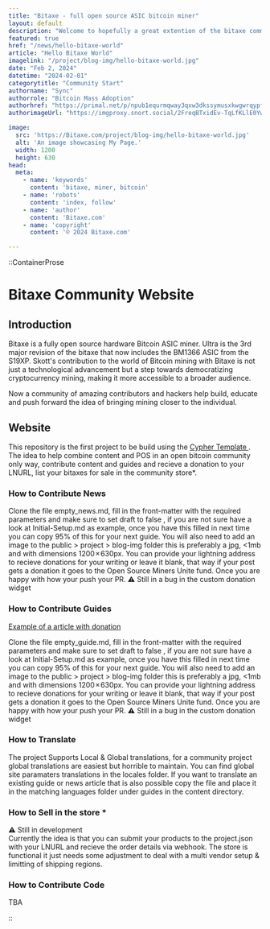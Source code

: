 ```yaml
---
title: "Bitaxe - full open source ASIC bitcoin miner"
layout: default
description: "Welcome to hopefully a great extention of the bitaxe community, in this post i'll go over the long term plan for this repository and how you can contribute and make some sats in the process. This is currently still being worked out and only the content section is 95% ready, the shop still needs some extra functionality for it to work in a group."
featured: true
href: "/news/hello-bitaxe-world"
article: "Hello Bitaxe World"
imagelink: "/project/blog-img/hello-bitaxe-world.jpg"
date: "Feb 2, 2024"
datetime: "2024-02-01"
categorytitle: "Community Start"
authorname: "Sync"
authorrole: "Bitcoin Mass Adoption"
authorhref: "https://primal.net/p/npub1equrmqway3qxw3dkssymusxkwgwrqypfgeqx0lx9pgjam7gnj4ysaqhkj6"
authorimageUrl: "https://imgproxy.snort.social/2FreqBTxidEv-TqLfKLlE0YwMvnSJup_aA2pQv61r-k//aHR0cHM6Ly9wZnAubm9zdHIuYnVpbGQvNjM3MjIxYjQxZjIxZTZkNTEyNmNiNDRlNjE3MmNmODYwMGNiMWZjMTk1MzQ2MWRlMDNkODBjZTk4Mzg0NTk1My5naWY"

image:
  src: 'https://Bitaxe.com/project/blog-img/hello-bitaxe-world.jpg'
  alt: 'An image showcasing My Page.'
  width: 1200
  height: 630
head:
  meta:
    - name: 'keywords'
      content: 'bitaxe, miner, bitcoin'
    - name: 'robots'
      content: 'index, follow'
    - name: 'author'
      content: 'Bitaxe.com'
    - name: 'copyright'
      content: '© 2024 Bitaxe.com'

---
```


::ContainerProse 

# Bitaxe Community Website

## Introduction
Bitaxe is a fully open source hardware Bitcoin ASIC miner. Ultra is the 3rd major revision of the bitaxe that now includes the BM1366 ASIC from the S19XP. Skott's contribution to the world of Bitcoin mining with Bitaxe is not just a technological advancement but a step towards democratizing cryptocurrency mining, making it more accessible to a broader audience. 

Now a community of amazing contributors and hackers help build, educate and push forward the idea of bringing mining closer to the individual.

## Website
This repository is the first project to be build using the <a href="https://cypher.space" target="_blank"> Cypher Template </a>.
The idea to help combine content and POS in an open bitcoin community only way, contribute content and guides and recieve a donation to your LNURL, list your bitaxes for sale in the community store*. 

### How to Contribute News
Clone the file empty_news.md, fill in the front-matter with the required parameters and make sure to set draft to false , if you are not sure have a look at Initial-Setup.md as example, once you have this filled in next time you can copy 95% of this for your next guide. You will also need to add an image to the public > project > blog-img folder this is preferably a jpg, <1mb and with dimensions 1200 × 630px. You can provide your lightning address to recieve donations for your writing or leave it blank, that way if your post gets a donation it goes to the Open Source Miners Unite fund. Once you are happy with how your push your PR.
⚠️ Still in a bug in the custom donation widget <br>


### How to Contribute Guides

 <a href="/guides/initial-setup"> Example of a article with donation </a>

Clone the file empty_guide.md, fill in the front-matter with the required parameters and make sure to set draft to false , if you are not sure have a look at Initial-Setup.md as example, once you have this filled in next time you can copy 95% of this for your next guide. You will also need to add an image to the public > project > blog-img folder this is preferably a jpg, <1mb and with dimensions 1200 × 630px. You can provide your lightning address to recieve donations for your writing or leave it blank, that way if your post gets a donation it goes to the Open Source Miners Unite fund. Once you are happy with how your push your PR.
⚠️ Still in a bug in the custom donation widget <br>


### How to Translate
The project Supports Local & Global translations, for a community project global translations are easiest but horrible to maintain. You can find global site paramaters translations in the locales folder. If you want to translate an existing guide or news article that is also possible copy the file and place it in the matching languages folder under guides in the content directory. 

### How to Sell in the store *
⚠️ Still in development <br>
Currently the idea is that you can submit your products to the project.json with your LNURL and recieve the order details via webhook. The store is functional it just needs some adjustment to deal with a multi vendor setup & limitting of shipping regions.

### How to Contribute Code
TBA


::

